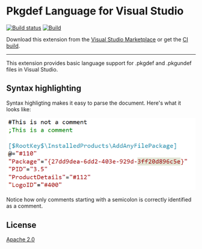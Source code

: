 # Pkgdef Language for Visual Studio

[![Build status](https://ci.appveyor.com/api/projects/status/j58qe769ym2e7ffs?svg=true)](https://ci.appveyor.com/project/madskristensen/pkgdeflanguage)
[![Build](https://github.com/madskristensen/PkgdefLanguage/actions/workflows/build.yaml/badge.svg)](https://github.com/madskristensen/PkgdefLanguage/actions/workflows/build.yaml)

Download this extension from the [Visual Studio Marketplace](https://marketplace.visualstudio.com/items?itemName=MadsKristensen.PkgdefLanguage)
or get the [CI build](http://vsixgallery.com/extension/06278dd5-5d9d-4f27-a3e8-cd619b101a50/).

--------------------------------------

This extension provides basic language support for .pkgdef and .pkgundef files in Visual Studio.

## Syntax highlighting
Syntax highligting makes it easy to parse the document. Here's what it looks like:

![Colorization](art/colorization.png)

Notice how only comments starting with a semicolon is correctly identified as a comment. 

## License
[Apache 2.0](LICENSE)